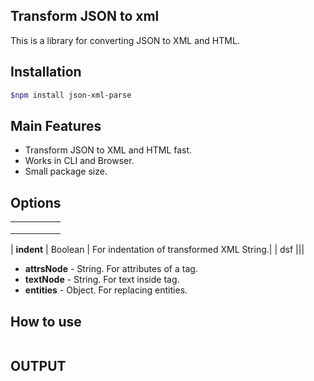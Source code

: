 ## Transform JSON to xml

This is a library for converting JSON to XML and HTML.

## Installation

```sh
$npm install json-xml-parse 
```

## Main Features

* Transform JSON to XML and HTML fast.
* Works in CLI and Browser.
* Small package size.

## Options

|   |   |   |   |   |
|---|---|---|---|---|
|   |   |   |   |   |
|   |   |   |   |   |
|   |   |   |   |   |

| **indent** | Boolean | For indentation of transformed XML String.|
| dsf  |||


* **attrsNode** - String. For attributes of a tag.
* **textNode** - String. For text inside tag.
* **entities** - Object. For replacing entities.

## How to use

```js

```

## OUTPUT

```xml

```
